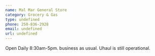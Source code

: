 ```yaml
---
name: Mal Mar General Store 
category: Grocery & Gas
type: undefined
phone: 250-836-2928
email: undefined
url: undefined
---
```


Open Daily 8:30am-5pm. business as usual. Uhaul is still operational.